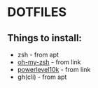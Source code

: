 # DOTFILES

## Things to install:

- zsh - from apt
- [oh-my-zsh](https://ohmyz.sh/) - from link
- [powerlevel10k](https://github.com/romkatv/powerlevel10k) - from link
- gh(cli) - from apt
